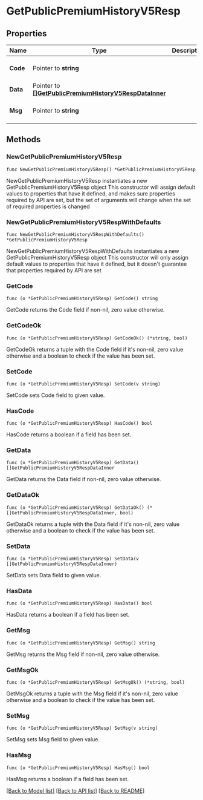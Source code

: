 # GetPublicPremiumHistoryV5Resp

## Properties

Name | Type | Description | Notes
------------ | ------------- | ------------- | -------------
**Code** | Pointer to **string** |  | [optional] [default to ""]
**Data** | Pointer to [**[]GetPublicPremiumHistoryV5RespDataInner**](GetPublicPremiumHistoryV5RespDataInner.md) |  | [optional] 
**Msg** | Pointer to **string** |  | [optional] [default to ""]

## Methods

### NewGetPublicPremiumHistoryV5Resp

`func NewGetPublicPremiumHistoryV5Resp() *GetPublicPremiumHistoryV5Resp`

NewGetPublicPremiumHistoryV5Resp instantiates a new GetPublicPremiumHistoryV5Resp object
This constructor will assign default values to properties that have it defined,
and makes sure properties required by API are set, but the set of arguments
will change when the set of required properties is changed

### NewGetPublicPremiumHistoryV5RespWithDefaults

`func NewGetPublicPremiumHistoryV5RespWithDefaults() *GetPublicPremiumHistoryV5Resp`

NewGetPublicPremiumHistoryV5RespWithDefaults instantiates a new GetPublicPremiumHistoryV5Resp object
This constructor will only assign default values to properties that have it defined,
but it doesn't guarantee that properties required by API are set

### GetCode

`func (o *GetPublicPremiumHistoryV5Resp) GetCode() string`

GetCode returns the Code field if non-nil, zero value otherwise.

### GetCodeOk

`func (o *GetPublicPremiumHistoryV5Resp) GetCodeOk() (*string, bool)`

GetCodeOk returns a tuple with the Code field if it's non-nil, zero value otherwise
and a boolean to check if the value has been set.

### SetCode

`func (o *GetPublicPremiumHistoryV5Resp) SetCode(v string)`

SetCode sets Code field to given value.

### HasCode

`func (o *GetPublicPremiumHistoryV5Resp) HasCode() bool`

HasCode returns a boolean if a field has been set.

### GetData

`func (o *GetPublicPremiumHistoryV5Resp) GetData() []GetPublicPremiumHistoryV5RespDataInner`

GetData returns the Data field if non-nil, zero value otherwise.

### GetDataOk

`func (o *GetPublicPremiumHistoryV5Resp) GetDataOk() (*[]GetPublicPremiumHistoryV5RespDataInner, bool)`

GetDataOk returns a tuple with the Data field if it's non-nil, zero value otherwise
and a boolean to check if the value has been set.

### SetData

`func (o *GetPublicPremiumHistoryV5Resp) SetData(v []GetPublicPremiumHistoryV5RespDataInner)`

SetData sets Data field to given value.

### HasData

`func (o *GetPublicPremiumHistoryV5Resp) HasData() bool`

HasData returns a boolean if a field has been set.

### GetMsg

`func (o *GetPublicPremiumHistoryV5Resp) GetMsg() string`

GetMsg returns the Msg field if non-nil, zero value otherwise.

### GetMsgOk

`func (o *GetPublicPremiumHistoryV5Resp) GetMsgOk() (*string, bool)`

GetMsgOk returns a tuple with the Msg field if it's non-nil, zero value otherwise
and a boolean to check if the value has been set.

### SetMsg

`func (o *GetPublicPremiumHistoryV5Resp) SetMsg(v string)`

SetMsg sets Msg field to given value.

### HasMsg

`func (o *GetPublicPremiumHistoryV5Resp) HasMsg() bool`

HasMsg returns a boolean if a field has been set.


[[Back to Model list]](../README.md#documentation-for-models) [[Back to API list]](../README.md#documentation-for-api-endpoints) [[Back to README]](../README.md)



